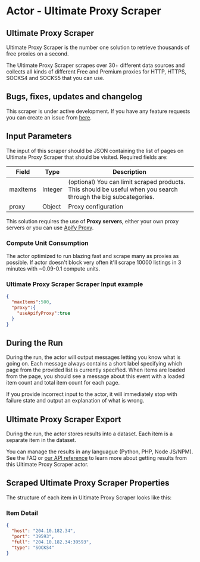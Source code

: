 # Actor - Ultimate Proxy Scraper

## Ultimate Proxy Scraper

Ultimate Proxy Scraper is the number one solution to retrieve thousands of free proxies on a second.

The Ultimate Proxy Scraper scrapes over 30+ different data sources and collects all kinds of different Free and Premium proxies for HTTP, HTTPS, SOCKS4 and SOCKS5 that you can use.

## Bugs, fixes, updates and changelog

This scraper is under active development. If you have any feature requests you can create an issue from [here](https://github.com/tugkan/ultimate-proxy-scraper/issues).


## Input Parameters

The input of this scraper should be JSON containing the list of pages on Ultimate Proxy Scraper that should be visited. Required fields are:

| Field                | Type    | Description                                                                                                                                                                                                    |
| -------------------- | ------- | -------------------------------------------------------------------------------------------------------------------------------------------------------------------------------------------------------------- |
| maxItems             | Integer | (optional) You can limit scraped products. This should be useful when you search through the big subcategories.                                                                                                |
| proxy                | Object  | Proxy configuration                                                                                                                                                                                            |

This solution requires the use of **Proxy servers**, either your own proxy servers or you can use [Apify Proxy](https://www.apify.com/docs/proxy).


### Compute Unit Consumption

The actor optimized to run blazing fast and scrape many as proxies as possible. If actor doesn't block very often it'll scrape 10000 listings in 3 minutes with ~0.09-0.1 compute units.

### Ultimate Proxy Scraper Scraper Input example

```json
{
  "maxItems":500,
  "proxy":{
    "useApifyProxy":true
  }
}
```

## During the Run

During the run, the actor will output messages letting you know what is going on. Each message always contains a short label specifying which page from the provided list is currently specified.
When items are loaded from the page, you should see a message about this event with a loaded item count and total item count for each page.

If you provide incorrect input to the actor, it will immediately stop with failure state and output an explanation of what is wrong.

## Ultimate Proxy Scraper Export

During the run, the actor stores results into a dataset. Each item is a separate item in the dataset.

You can manage the results in any languague (Python, PHP, Node JS/NPM). See the FAQ or <a href="https://www.apify.com/docs/api" target="blank">our API reference</a> to learn more about getting results from this Ultimate Proxy Scraper actor.

## Scraped Ultimate Proxy Scraper Properties

The structure of each item in Ultimate Proxy Scraper looks like this:

### Item Detail

```json
{
  "host": "204.10.182.34",
  "port": "39593",
  "full": "204.10.182.34:39593",
  "type": "SOCKS4"
}
```
